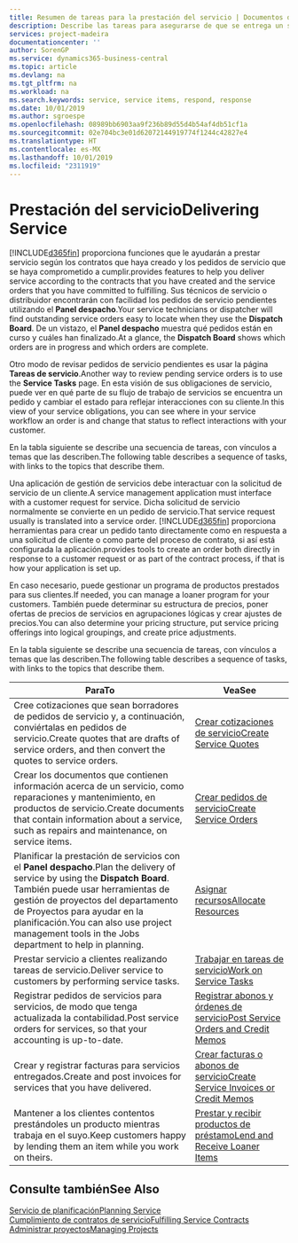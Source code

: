 ```yaml
---
title: Resumen de tareas para la prestación del servicio | Documentos de Microsoft
description: Describe las tareas para asegurarse de que se entrega un servicio de calidad y se cumplen los acuerdos con los clientes.
services: project-madeira
documentationcenter: ''
author: SorenGP
ms.service: dynamics365-business-central
ms.topic: article
ms.devlang: na
ms.tgt_pltfrm: na
ms.workload: na
ms.search.keywords: service, service items, respond, response
ms.date: 10/01/2019
ms.author: sgroespe
ms.openlocfilehash: 08989bb6903aa9f236b89d55d4b54af4db51cf1a
ms.sourcegitcommit: 02e704bc3e01d62072144919774f1244c42827e4
ms.translationtype: HT
ms.contentlocale: es-MX
ms.lasthandoff: 10/01/2019
ms.locfileid: "2311919"
---
```

# <a name="delivering-service"></a><span data-ttu-id="340a0-103">Prestación del servicio</span><span class="sxs-lookup"><span data-stu-id="340a0-103">Delivering Service</span></span>
[!INCLUDE[d365fin](includes/d365fin_md.md)] <span data-ttu-id="340a0-104">proporciona funciones que le ayudarán a prestar servicio según los contratos que haya creado y los pedidos de servicio que se haya comprometido a cumplir.</span><span class="sxs-lookup"><span data-stu-id="340a0-104">provides features to help you deliver service according to the contracts that you have created and the service orders that you have committed to fulfilling.</span></span> <span data-ttu-id="340a0-105">Sus técnicos de servicio o distribuidor encontrarán con facilidad los pedidos de servicio pendientes utilizando el **Panel despacho**.</span><span class="sxs-lookup"><span data-stu-id="340a0-105">Your service technicians or dispatcher will find outstanding service orders easy to locate when they use the **Dispatch Board**.</span></span> <span data-ttu-id="340a0-106">De un vistazo, el **Panel despacho** muestra qué pedidos están en curso y cuáles han finalizado.</span><span class="sxs-lookup"><span data-stu-id="340a0-106">At a glance, the **Dispatch Board** shows which orders are in progress and which orders are complete.</span></span>  
  
<span data-ttu-id="340a0-107">Otro modo de revisar pedidos de servicio pendientes es usar la página **Tareas de servicio**.</span><span class="sxs-lookup"><span data-stu-id="340a0-107">Another way to review pending service orders is to use the **Service Tasks** page.</span></span> <span data-ttu-id="340a0-108">En esta visión de sus obligaciones de servicio, puede ver en qué parte de su flujo de trabajo de servicios se encuentra un pedido y cambiar el estado para reflejar interacciones con su cliente.</span><span class="sxs-lookup"><span data-stu-id="340a0-108">In this view of your service obligations, you can see where in your service workflow an order is and change that status to reflect interactions with your customer.</span></span>  
  
<span data-ttu-id="340a0-109">En la tabla siguiente se describe una secuencia de tareas, con vínculos a temas que las describen.</span><span class="sxs-lookup"><span data-stu-id="340a0-109">The following table describes a sequence of tasks, with links to the topics that describe them.</span></span>   

<span data-ttu-id="340a0-110">Una aplicación de gestión de servicios debe interactuar con la solicitud de servicio de un cliente.</span><span class="sxs-lookup"><span data-stu-id="340a0-110">A service management application must interface with a customer request for service.</span></span> <span data-ttu-id="340a0-111">Dicha solicitud de servicio normalmente se convierte en un pedido de servicio.</span><span class="sxs-lookup"><span data-stu-id="340a0-111">That service request usually is translated into a service order.</span></span> [!INCLUDE[d365fin](includes/d365fin_md.md)] <span data-ttu-id="340a0-112">proporciona herramientas para crear un pedido tanto directamente como en respuesta a una solicitud de cliente o como parte del proceso de contrato, si así está configurada la aplicación.</span><span class="sxs-lookup"><span data-stu-id="340a0-112">provides tools to create an order both directly in response to a customer request or as part of the contract process, if that is how your application is set up.</span></span>  
  
<span data-ttu-id="340a0-113">En caso necesario, puede gestionar un programa de productos prestados para sus clientes.</span><span class="sxs-lookup"><span data-stu-id="340a0-113">If needed, you can manage a loaner program for your customers.</span></span> <span data-ttu-id="340a0-114">También puede determinar su estructura de precios, poner ofertas de precios de servicios en agrupaciones lógicas y crear ajustes de precios.</span><span class="sxs-lookup"><span data-stu-id="340a0-114">You can also determine your pricing structure, put service pricing offerings into logical groupings, and create price adjustments.</span></span>  
  
<span data-ttu-id="340a0-115">En la tabla siguiente se describe una secuencia de tareas, con vínculos a temas que las describen.</span><span class="sxs-lookup"><span data-stu-id="340a0-115">The following table describes a sequence of tasks, with links to the topics that describe them.</span></span>   
  
|<span data-ttu-id="340a0-116">**Para**</span><span class="sxs-lookup"><span data-stu-id="340a0-116">**To**</span></span>|<span data-ttu-id="340a0-117">**Vea**</span><span class="sxs-lookup"><span data-stu-id="340a0-117">**See**</span></span>|  
|------------|-------------|  
|<span data-ttu-id="340a0-118">Cree cotizaciones que sean borradores de pedidos de servicio y, a continuación, conviértalas en pedidos de servicio.</span><span class="sxs-lookup"><span data-stu-id="340a0-118">Create quotes that are drafts of service orders, and then convert the quotes to service orders.</span></span>|[<span data-ttu-id="340a0-119">Crear cotizaciones de servicio</span><span class="sxs-lookup"><span data-stu-id="340a0-119">Create Service Quotes</span></span>](service-how-to-create-service-quotes.md)|
|<span data-ttu-id="340a0-120">Crear los documentos que contienen información acerca de un servicio, como reparaciones y mantenimiento, en productos de servicio.</span><span class="sxs-lookup"><span data-stu-id="340a0-120">Create documents that contain information about a service, such as repairs and maintenance, on service items.</span></span>|[<span data-ttu-id="340a0-121">Crear pedidos de servicio</span><span class="sxs-lookup"><span data-stu-id="340a0-121">Create Service Orders</span></span>](service-how-to-create-service-orders.md)|
|<span data-ttu-id="340a0-122">Planificar la prestación de servicios con el **Panel despacho**.</span><span class="sxs-lookup"><span data-stu-id="340a0-122">Plan the delivery of service by using the **Dispatch Board**.</span></span> <span data-ttu-id="340a0-123">También puede usar herramientas de gestión de proyectos del departamento de Proyectos para ayudar en la planificación.</span><span class="sxs-lookup"><span data-stu-id="340a0-123">You can also use project management tools in the Jobs department to help in planning.</span></span>|[<span data-ttu-id="340a0-124">Asignar recursos</span><span class="sxs-lookup"><span data-stu-id="340a0-124">Allocate Resources</span></span>](service-how-to-allocate-resources.md)|  
|<span data-ttu-id="340a0-125">Prestar servicio a clientes realizando tareas de servicio.</span><span class="sxs-lookup"><span data-stu-id="340a0-125">Deliver service to customers by performing service tasks.</span></span>|[<span data-ttu-id="340a0-126">Trabajar en tareas de servicio</span><span class="sxs-lookup"><span data-stu-id="340a0-126">Work on Service Tasks</span></span>](service-how-to-work-on-service-tasks.md)|  
|<span data-ttu-id="340a0-127">Registrar pedidos de servicios para servicios, de modo que tenga actualizada la contabilidad.</span><span class="sxs-lookup"><span data-stu-id="340a0-127">Post service orders for services, so that your accounting is up-to-date.</span></span>|[<span data-ttu-id="340a0-128">Registrar abonos y órdenes de servicio</span><span class="sxs-lookup"><span data-stu-id="340a0-128">Post Service Orders and Credit Memos</span></span>](service-how-to-post-service-orders.md)|  
|<span data-ttu-id="340a0-129">Crear y registrar facturas para servicios entregados.</span><span class="sxs-lookup"><span data-stu-id="340a0-129">Create and post invoices for services that you have delivered.</span></span>|[<span data-ttu-id="340a0-130">Crear facturas o abonos de servicio</span><span class="sxs-lookup"><span data-stu-id="340a0-130">Create Service Invoices or Credit Memos</span></span>](service-how-create-invoices.md)|  
|<span data-ttu-id="340a0-131">Mantener a los clientes contentos prestándoles un producto mientras trabaja en el suyo.</span><span class="sxs-lookup"><span data-stu-id="340a0-131">Keep customers happy by lending them an item while you work on theirs.</span></span>| [<span data-ttu-id="340a0-132">Prestar y recibir productos de préstamo</span><span class="sxs-lookup"><span data-stu-id="340a0-132">Lend and Receive Loaner Items</span></span>](service-how-to-lend-receive-loaners.md)|
  
## <a name="see-also"></a><span data-ttu-id="340a0-133">Consulte también</span><span class="sxs-lookup"><span data-stu-id="340a0-133">See Also</span></span>  
[<span data-ttu-id="340a0-134">Servicio de planificación</span><span class="sxs-lookup"><span data-stu-id="340a0-134">Planning Service</span></span>](service-plan-service.md)  
[<span data-ttu-id="340a0-135">Cumplimiento de contratos de servicio</span><span class="sxs-lookup"><span data-stu-id="340a0-135">Fulfilling Service Contracts</span></span>](service-fulfill-service-contracts.md)  
[<span data-ttu-id="340a0-136">Administrar proyectos</span><span class="sxs-lookup"><span data-stu-id="340a0-136">Managing Projects</span></span>](projects-manage-projects.md)  
